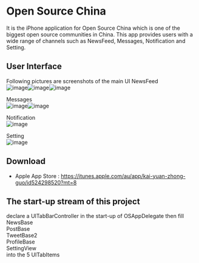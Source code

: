 Open Source China
==========
It is the iPhone application for Open Source China which is one of the biggest open source communities in China.
This app provides users with a wide range of channels such as NewsFeed, Messages, Notification and Setting.

User Interface
--------
Following pictures are screenshots of the main UI
NewsFeed<br/>
![image](https://github.com/niuyuzhou/oschina/blob/EnglishVersion/screenshot/NewsFeed-News.jpg)![image](https://github.com/niuyuzhou/oschina/blob/EnglishVersion/screenshot/NewsFeed-Blogs.jpg)![image](https://github.com/niuyuzhou/oschina/blob/EnglishVersion/screenshot/NewsFeed-Search.jpg)<br/>

Messages<br/>
![image](https://github.com/niuyuzhou/oschina/blob/EnglishVersion/screenshot/Messages-Latest.jpg)![image](https://github.com/niuyuzhou/oschina/blob/EnglishVersion/screenshot/Messages-New.jpg)<br/>

Notification<br/>
![image](https://github.com/niuyuzhou/oschina/blob/EnglishVersion/screenshot/Notifications-All.jpg)<br/>

Setting<br/>
![image](https://github.com/niuyuzhou/oschina/blob/EnglishVersion/screenshot/Setting.jpg)<br/>

Download
--------
- Apple App Store : https://itunes.apple.com/au/app/kai-yuan-zhong-guo/id524298520?mt=8

The start-up stream of this project
--------
declare a UITabBarController in the start-up of OSAppDelegate then fill<br/>
NewsBase<br/>
PostBase<br/>
TweetBase2<br/>
ProfileBase<br/>
SettingView<br/>
into the 5 UITabItems
